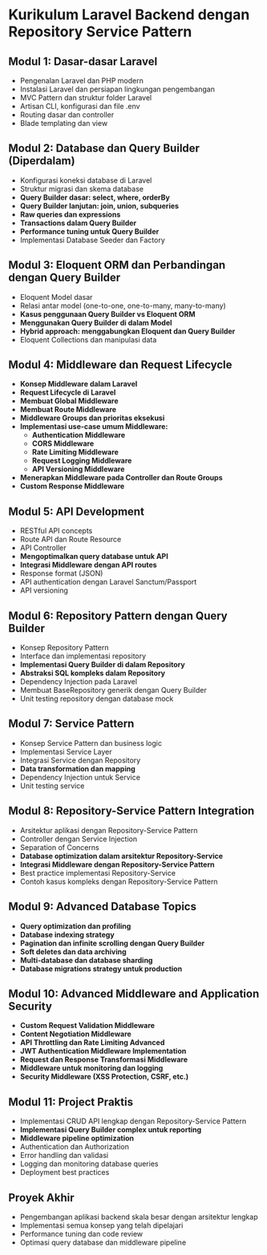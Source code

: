 # Kurikulum Laravel Backend dengan Repository Service Pattern

## Modul 1: Dasar-dasar Laravel
- Pengenalan Laravel dan PHP modern
- Instalasi Laravel dan persiapan lingkungan pengembangan 
- MVC Pattern dan struktur folder Laravel
- Artisan CLI, konfigurasi dan file .env
- Routing dasar dan controller
- Blade templating dan view

## Modul 2: Database dan Query Builder (Diperdalam)
- Konfigurasi koneksi database di Laravel
- Struktur migrasi dan skema database
- **Query Builder dasar: select, where, orderBy**
- **Query Builder lanjutan: join, union, subqueries**
- **Raw queries dan expressions**
- **Transactions dalam Query Builder**
- **Performance tuning untuk Query Builder**
- Implementasi Database Seeder dan Factory

## Modul 3: Eloquent ORM dan Perbandingan dengan Query Builder
- Eloquent Model dasar
- Relasi antar model (one-to-one, one-to-many, many-to-many)
- **Kasus penggunaan Query Builder vs Eloquent ORM**
- **Menggunakan Query Builder di dalam Model**
- **Hybrid approach: menggabungkan Eloquent dan Query Builder**
- Eloquent Collections dan manipulasi data

## Modul 4: Middleware dan Request Lifecycle
- **Konsep Middleware dalam Laravel**
- **Request Lifecycle di Laravel**
- **Membuat Global Middleware**
- **Membuat Route Middleware**
- **Middleware Groups dan prioritas eksekusi**
- **Implementasi use-case umum Middleware:**
  - **Authentication Middleware**
  - **CORS Middleware**
  - **Rate Limiting Middleware**
  - **Request Logging Middleware**
  - **API Versioning Middleware**
- **Menerapkan Middleware pada Controller dan Route Groups**
- **Custom Response Middleware**

## Modul 5: API Development
- RESTful API concepts
- Route API dan Route Resource
- API Controller
- **Mengoptimalkan query database untuk API**
- **Integrasi Middleware dengan API routes**
- Response format (JSON)
- API authentication dengan Laravel Sanctum/Passport
- API versioning

## Modul 6: Repository Pattern dengan Query Builder
- Konsep Repository Pattern
- Interface dan implementasi repository
- **Implementasi Query Builder di dalam Repository**
- **Abstraksi SQL kompleks dalam Repository**
- Dependency Injection pada Laravel
- Membuat BaseRepository generik dengan Query Builder
- Unit testing repository dengan database mock

## Modul 7: Service Pattern
- Konsep Service Pattern dan business logic
- Implementasi Service Layer
- Integrasi Service dengan Repository
- **Data transformation dan mapping**
- Dependency Injection untuk Service
- Unit testing service

## Modul 8: Repository-Service Pattern Integration
- Arsitektur aplikasi dengan Repository-Service Pattern
- Controller dengan Service Injection
- Separation of Concerns
- **Database optimization dalam arsitektur Repository-Service**
- **Integrasi Middleware dengan Repository-Service Pattern**
- Best practice implementasi Repository-Service
- Contoh kasus kompleks dengan Repository-Service Pattern

## Modul 9: Advanced Database Topics
- **Query optimization dan profiling**
- **Database indexing strategy**
- **Pagination dan infinite scrolling dengan Query Builder**
- **Soft deletes dan data archiving**
- **Multi-database dan database sharding**
- **Database migrations strategy untuk production**

## Modul 10: Advanced Middleware and Application Security
- **Custom Request Validation Middleware**
- **Content Negotiation Middleware**
- **API Throttling dan Rate Limiting Advanced**
- **JWT Authentication Middleware Implementation**
- **Request dan Response Transformasi Middleware**
- **Middleware untuk monitoring dan logging**
- **Security Middleware (XSS Protection, CSRF, etc.)**

## Modul 11: Project Praktis
- Implementasi CRUD API lengkap dengan Repository-Service Pattern
- **Implementasi Query Builder complex untuk reporting**
- **Middleware pipeline optimization**
- Authentication dan Authorization
- Error handling dan validasi
- Logging dan monitoring database queries
- Deployment best practices

## Proyek Akhir
- Pengembangan aplikasi backend skala besar dengan arsitektur lengkap
- Implementasi semua konsep yang telah dipelajari
- Performance tuning dan code review
- Optimasi query database dan middleware pipeline
